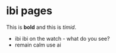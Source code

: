 # ibi pages

This is **bold** and this is *timid*.

- ibi ibi on the watch - what do you see?
- remain calm use ai
